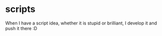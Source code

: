 # scripts
When I have a script idea, whether it is stupid or brilliant, I develop it and push it there :D

